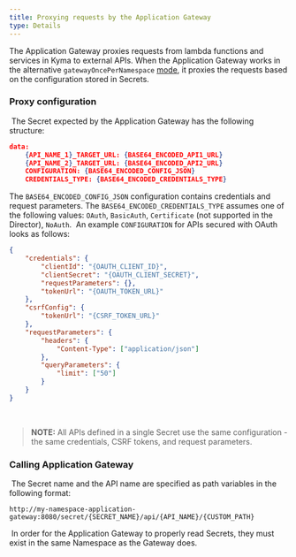 ```yaml
---
title: Proxying requests by the Application Gateway
type: Details
---
```


The Application Gateway proxies requests from lambda functions and services in Kyma to external APIs. When the Application Gateway works in the alternative `gatewayOncePerNamespace` [mode](#architecture-application-connector-components-application-operator), it proxies the requests based on the configuration stored in Secrets.
​
### Proxy configuration
​
The Secret expected by the Application Gateway has the following structure:

```json
data:
    {API_NAME_1}_TARGET_URL: {BASE64_ENCODED_API1_URL}
    {API_NAME_2}_TARGET_URL: {BASE64_ENCODED_API2_URL}
    CONFIGURATION: {BASE64_ENCODED_CONFIG_JSON}
    CREDENTIALS_TYPE: {BASE64_ENCODED_CREDENTIALS_TYPE}
```

The `BASE64_ENCODED_CONFIG_JSON` configuration contains credentials and request parameters. 
The `BASE64_ENCODED_CREDENTIALS_TYPE` assumes one of the following values:  `OAuth`, `BasicAuth`, `Certificate` (not supported in the Director), `NoAuth`.
​
An example `CONFIGURATION` for APIs secured with OAuth looks as follows:

```json
{
    "credentials": {
        "clientId": "{OAUTH_CLIENT_ID}",
        "clientSecret": "{OAUTH_CLIENT_SECRET}",
        "requestParameters": {},
        "tokenUrl": "{OAUTH_TOKEN_URL}"
    },
    "csrfConfig": {
        "tokenUrl": "{CSRF_TOKEN_URL}"
    },
    "requestParameters": {
        "headers": {
            "Content-Type": ["application/json"]
        },
        "queryParameters": {
            "limit": ["50"]
        }
    }
}
```
​
> **NOTE:** All APIs defined in a single Secret use the same configuration - the same credentials, CSRF tokens, and request parameters.
​
​
### Calling Application Gateway
​
The Secret name and the API name are specified as path variables in the following format:

```
http://my-namespace-application-gateway:8080/secret/{SECRET_NAME}/api/{API_NAME}/{CUSTOM_PATH}
```
​
In order for the Application Gateway to properly read Secrets, they must exist in the same Namespace as the Gateway does.
